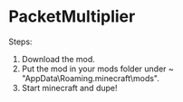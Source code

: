# PacketMultiplier

Steps: 
1) Download the mod.
2) Put the mod in your mods folder under ~ "AppData\Roaming\.minecraft\mods".
3) Start minecraft and dupe!

